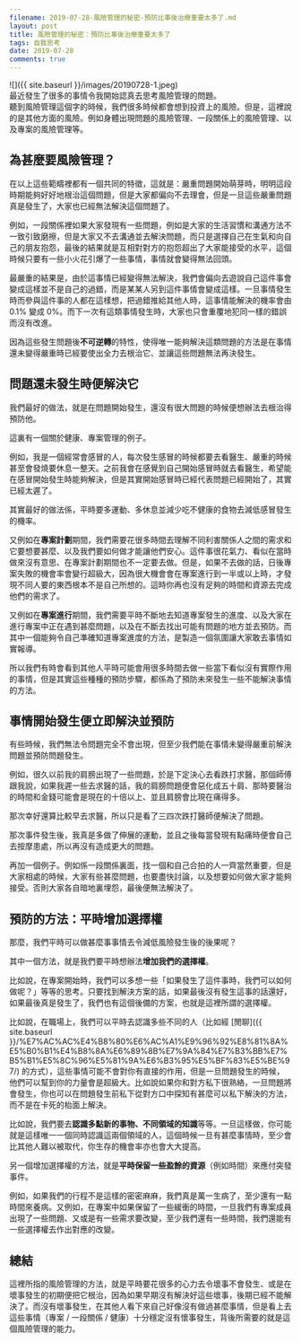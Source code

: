```yaml
---
filename: 2019-07-28-風險管理的秘密-預防比事後治療重要太多了.md
layout: post
title: 風險管理的秘密：預防比事後治療重要太多了
tags: 自我思考
date: 2019-07-28
comments: true
---
```


![]({{ site.baseurl }}/images/20190728-1.jpeg)  
最近發生了很多的事情令我開始認真去思考風險管理的問題。  
聽到風險管理這個字的時候，我們很多時候都會想到投資上的風險。但是，這裡說的是其他方面的風險。例如身體出現問題的風險管理、一段關係上的風險管理、以及專案的風險管理等。

## 為甚麼要風險管理？

在以上這些範疇裡都有一個共同的特徵，這就是：嚴重問題開始萌芽時，明明這段時期能夠好好地根治這個問題，但是大家都偏向不去理會，但是一旦這些嚴重問題真是發生了，大家也已經無法解決這個問題了。

例如，一段關係裡如果大家發現有一些問題，例如是大家的生活習慣和溝通方法不一致引致磨擦，但是大家又不去溝通並去解決問題，而只是選擇自己在生氣和向自己的朋友抱怨，最後的結果就是互相對對方的抱怨超出了大家能接受的水平，這個時候只要有一些小火花引爆了一些事情，事情就會變得無法回頭。

最嚴重的結果是，由於這事情已經變得無法解決，我們會偏向去遊說自己這件事會變成這樣並不是自己的過錯，而是某某人另到這件事情會變成這樣。一旦事情發生時而參與這件事的人都在這樣想，把過錯推給其他人時，這事情能解決的機率會由 0.1% 變成 0%。而下一次有這類事情發生時，大家也只會重覆地犯同一樣的錯誤而沒有改進。

因為這些發生問題後**不可逆轉**的特性，使得唯一能夠解決這類問題的方法是在事情還未變得嚴重時已經要使出全力去根治它、並讓這些問題無法再決發生。

## 問題還未發生時便解決它

我們最好的做法，就是在問題開始發生，還沒有很大問題的時候便想辦法去根治得預防他。

這裏有一個關於健康、專案管理的例子。

例如，我是一個經常會感冒的人，每次發生感冒的時候都要去看醫生、嚴重的時候甚至會發燒要休息一整天。之前我會在感覺到自己開始感冒時就去看醫生，希望能在感冒開始發生時能夠解決，但是其實開始感冒時已經代表問題已經開始了，其實已經太遲了。

其實最好的做法係，平時要多運動、多休息並減少吃不健康的食物去減低感冒發生的機率。

又例如在**專案計劃**期間，我們需要花很多時間去理解不同利害關係人之間的需求和它要想要甚麼、以及我們要如何做才能讓他們安心。這件事很花氣力、看似在當時做來沒有意思、在專案計劃期間也不一定要去做。但是，如果不去做的話，日後專案失敗的機會率會變行超級大，因為很大機會會在專案進行到一半或以上時，才發現不同人要的東西根本不是自己所想的。這時你再也沒有足夠的時間和資源去完成他們的需求了。

又例如在**專案進行**期間，我們需要平時不斷地去知道專案發生的進度、以及大家在進行專案中正在遇到甚麼問題，以及在不斷去找出可能有問題的地方並去預防。而其中一個能夠令自己準確知道專案進度的方法，是製造一個氛圍讓大家敢去事情如實報導。

所以我們有時會看到其他人平時可能會用很多時間去做一些當下看似沒有實際作用的事情，但是其實這些種種的預防步驟，都係為了預防未來發生一些不能解決事情的方法。

## 事情開始發生便立即解決並預防

有些時候，我們無法令問題完全不會出現，但至少我們能在事情未變得嚴重前解決問題並預防問題發生。

例如，很久以前我的肩膀出現了一些問題，於是下定決心去看跌打求醫，那個師傅跟我說，如果我遲一些去求醫的話，我的肩膀問題便會惡化成五十肩、那時要醫治的時間和金錢可能會是現在的十倍以上、並且肩膀會比現在痛得多。

那次幸好還算比較早去求醫，所以只是看了三四次跌打醫師便解決了問題。

那次事件發生後，我真是多做了伸展的運動，並且之後每當發現有點痛時便會自己去按摩患處，所以再沒有造成更大的問題。

再加一個例子。例如係一段關係裏面，找一個和自己合拍的人一齊當然重要，但是大家相處的時候，大家有些甚麼問題，也要盡快討論，以及想要如何做大家才能夠接受。否則大家各自暗地裏埋怨，最後便無法解決了。

## 預防的方法：平時增加選擇權

那麼，我們平時可以做甚麼事事情去令減低風險發生後的後果呢？

其中一個方法，就是我們要平時想辦法**增加我們的選擇權**。

比如說，在專案開始時，我們可以多想一些「如果發生了這件事時，我們可以如何做呢？」等等的思考。只要找到解決方案的話，如果最後沒有發生這事的話還好，如果最後真是發生了，我們也有這個後備的方案，也就是這裡所謂的選擇權。

比如說，在職場上，我們可以平時去認識多些不同的人（比如經 [閒聊]({{ site.baseurl }}/%E7%AC%AC%E4%B8%80%E6%AC%A1%E9%96%92%E8%81%8A%E5%B0%B1%E4%B8%8A%E6%89%8B%E7%9A%84%E7%B3%BB%E7%B5%B1%E5%8C%96%E5%81%9A%E6%B3%95%E5%BF%83%E5%BE%97/) 的方式），這些事情可能不會對你有直接的作用，但是一旦問題發生的時候，他們可以幫到你的力量會是超級大。比如說如果你和對方私下很熟絡，一旦問題將會發生，你也可以在問題發生前私下從對方口中探知有甚麼可以私下解決的方法，而不是在卡死的枱面上解決。

比如說，我們要去**認識多點新的事物、不同領域的知識**等等。一旦這樣做，你可能就是這樣唯一一個同時認識這兩個領域的人，這個時候一旦有甚麼事情時，至少會比其他人難以被取代，你生存的機會率亦也會大大提高。

另一個增加選擇權的方法，就是**平時保留一些盈餘的資源**（例如時間）來應付突發事件。

例如，如果我們的行程不是這樣的密密麻麻，我們真是萬一生病了，至少還有一點時間來養病。又例如，在專案中如果保留了一些緩衝的時間，一旦我們有專案成員出現了一些問題、又或是有一些需求要改變，至少我們還有一些時間，我們還能有一些選擇權去作出對應的改變。

## 總結

這裡所指的風險管理的方法，就是平時要花很多的心力去令壞事不會發生、或是在壞事發生的初期便把它根治，因為如果早期沒有解決好這些壞事，後期已經不能解決了。而沒有壞事發生，在其他人看下來自己好像沒有做過甚麼事情，但是看上去這些事情（專案 / 一段關係 / 健康）十分穩定沒有懷事發生，背後所需要的就是這個風險管理的能力。